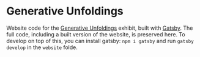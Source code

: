 # Generative Unfoldings
Website code for the [Generative Unfoldings](https://generative-unfoldings.mit.edu) exhibit, built with [Gatsby](https://www.gatsbyjs.com/). The full code, including a built version of the website, is preserved here. To develop on top of this, you can install gatsby: `npm i gatsby` and run `gatsby develop` in the `website` folde.
